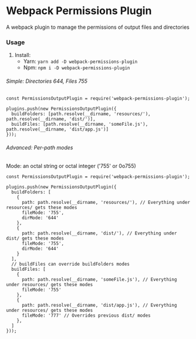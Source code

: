 # Webpack Permissions Plugin
A webpack plugin to manage the permissions of output files and directories

### Usage

1. Install:
    - Yarn: `yarn add -D webpack-permissions-plugin`
    - Npm: `npm i -D webpack-permissions-plugin`

###### Simple: Directories 644, Files 755

```ecmascript 6
const PermissionsOutputPlugin = require('webpack-permissions-plugin');

plugins.push(new PermissionsOutputPlugin({
  buildFolders: [path.resolve(__dirname, 'resources/'), path.resolve(__dirname, 'dist/')],
  buildFiles: [path.resolve(__dirname, 'someFile.js'), path.resolve(__dirname, 'dist/app.js')]
}));
```
###### Advanced: Per-path modes

Mode: an octal string or octal integer ('755' or 0o755)
```ecmascript 6
const PermissionsOutputPlugin = require('webpack-permissions-plugin');

plugins.push(new PermissionsOutputPlugin({
  buildFolders: [
    {
      path: path.resolve(__dirname, 'resources/'), // Everything under resources/ gets these modes
      fileMode: '755',
      dirMode: '644'
    },
    {
      path: path.resolve(__dirname, 'dist/'), // Everything under dist/ gets these modes
      fileMode: '755',
      dirMode: '644'
    }
  ],
  // buildFiles can override buildFolders modes
  buildFiles: [
    {
      path: path.resolve(__dirname, 'someFile.js'), // Everything under resources/ gets these modes
      fileMode: '755'
    },
    {
      path: path.resolve(__dirname, 'dist/app.js'), // Everything under resources/ gets these modes
      fileMode: '777' // Overrides previous dist/ modes
    },
  ]
}));
```
